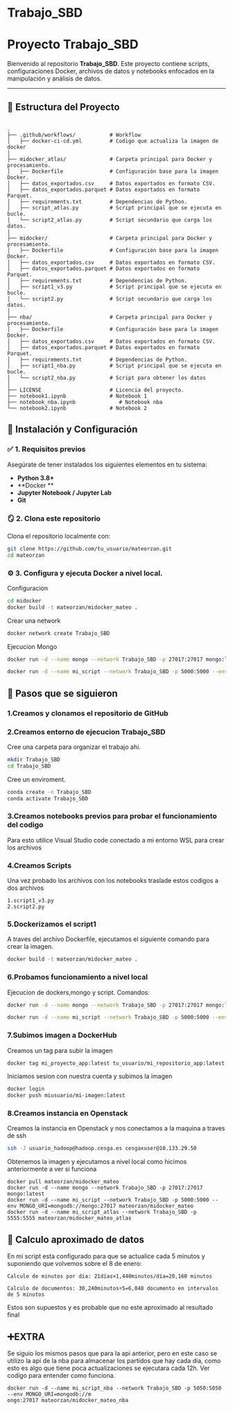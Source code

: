 # Trabajo_SBD

# Proyecto Trabajo_SBD

Bienvenido al repositorio **Trabajo_SBD**. Este proyecto contiene scripts, configuraciones Docker, archivos de datos y notebooks enfocados en la manipulación y análisis de datos.

---

## 📁 Estructura del Proyecto

```plaintext

.
├── .github/workflows/           # Workflow 
│   ├── docker-ci-cd.yml         # Codigo que actualiza la imagen de docker
│
├── midocker_atlas/              # Carpeta principal para Docker y procesamiento.
│   ├── Dockerfile               # Configuración base para la imagen Docker.
│   ├── datos_exportados.csv     # Datos exportados en formato CSV.
│   ├── datos_exportados.parquet # Datos exportados en formato Parquet.
│   ├── requirements.txt         # Dependencias de Python.
│   ├── script_atlas.py          # Script principal que se ejecuta en bucle.
│   └── script2_atlas.py         # Script secundario que carga los datos.
│
├── midocker/                    # Carpeta principal para Docker y procesamiento.
│   ├── Dockerfile               # Configuración base para la imagen Docker.
│   ├── datos_exportados.csv     # Datos exportados en formato CSV.
│   ├── datos_exportados.parquet # Datos exportados en formato Parquet.
│   ├── requirements.txt         # Dependencias de Python.
│   ├── script1_v3.py            # Script principal que se ejecuta en bucle.
│   └── script2.py               # Script secundario que carga los datos.
│ 
├── nba/                         # Carpeta principal para Docker y procesamiento.
│   ├── Dockerfile               # Configuración base para la imagen Docker.
│   ├── datos_exportados.csv     # Datos exportados en formato CSV.
│   ├── datos_exportados.parquet # Datos exportados en formato Parquet.
│   ├── requirements.txt         # Dependencias de Python.
│   ├── script1_nba.py           # Script principal que se ejecuta en bucle.
│   └── script2_nba.py           # Script para obtener los datos
│
├── LICENSE                      # Licencia del proyecto.
├── notebook1.ipynb              # Notebook 1  
├── notebook_nba.ipynb              # Notebook nba  
└── notebook2.ipynb              # Notebook 2 
```

## 🚀 Instalación y Configuración

### ✅ 1. Requisitos previos

Asegúrate de tener instalados los siguientes elementos en tu sistema:

- **Python 3.8+**
- **Docker **
- **Jupyter Notebook / Jupyter Lab**
- **Git**

### 🪞 2. Clona este repositorio

Clona el repositorio localmente con:

```bash
git clone https://github.com/tu_usuario/mateorzan.git
cd mateorzan
```

### ⚙️ 3. Configura y ejecuta Docker a nivel local.

Configuracion

```bash
cd midocker
docker build -t mateorzan/midocker_mateo .
```

Crear una network

```bash
docker network create Trabajo_SBD
```

Ejecucion Mongo

```bash
docker run -d --name mongo --network Trabajo_SBD -p 27017:27017 mongo:latest
```

```bash
docker run -d --name mi_script --network Trabajo_SBD -p 5000:5000 --env MONGO_URI=mongodb://mongo:27017 mateorzan/midocker_mateo
```

## 👣 Pasos que se siguieron

### 1.Creamos y clonamos el repositorio de GitHub

### 2.Creamos entorno de ejecucion Trabajo_SBD

Cree una carpeta para organizar el trabajo ahi.

```bash
mkdir Trabajo_SBD
cd Trabajo_SBD
```

Cree un enviroment.

```bash
conda create -n Trabajo_SBD
conda activate Trabajo_SBD
```

### 3.Creamos notebooks previos para probar el funcionamiento del codigo

Para esto utilice Visual Studio code conectado a mi entorno WSL para crear los archivos

### 4.Creamos Scripts

Una vez probado los archivos con los notebooks traslade estos codigos a dos archivos

    1.script1_v3.py
    2.script2.py

### 5.Dockerizamos el script1

A traves del archivo Dockerfile, ejecutamos el siguiente comando para crear la imagen.

```bash
docker build -t mateorzan/midocker_mateo .
```

### 6.Probamos funcionamiento a nivel local

Ejecucion de dockers,mongo y script. Comandos:

```bash
docker run -d --name mongo --network Trabajo_SBD -p 27017:27017 mongo:latest
```

```bash
docker run -d --name mi_script --network Trabajo_SBD -p 5000:5000 --env MONGO_URI=mongodb://mongo:27017 mateorzan/midocker_mateo
```

### 7.Subimos imagen a DockerHub

Creamos un tag para subir la imagen

```bash
docker tag mi_proyecto_app:latest tu_usuario/mi_repositorio_app:latest
```

Iniciamos sesion con nuestra cuenta y subimos la imagen

```bash
docker login
docker push miusuario/mi-imagen:latest
```

### 8.Creamos instancia en Openstack

Creamos la instancia en Openstack y nos conectamos a la maquina a traves de ssh

```bash
ssh -J usuario_hadoop@hadoop.cesga.es cesgaxuser@10.133.29.50 
```

Obtenemos la imagen y ejecutamos a nivel local como hicimos anteriormente a ver si funciona

```
docker pull mateorzan/midocker_mateo
docker run -d --name mongo --network Trabajo_SBD -p 27017:27017 mongo:latest
docker run -d --name mi_script --network Trabajo_SBD -p 5000:5000 --env MONGO_URI=mongodb://mongo:27017 mateorzan/midocker_mateo
docker run -d --name mi_script_atlas --network Trabajo_SBD -p 5555:5555 mateorzan/midocker_mateo_atlas

```

## 🧮 Calculo aproximado de datos

En mi script esta configurado para que se actualice cada 5 minutos y suponiendo que volvemos sobre el 8 de enero:

    Calculo de minutos por dia: 21días×1,440minutos/día=20,160 minutos

    Calculo de documentos: 30,240minutos÷5=6,048 documento en intervalos de 5 minutos

Estos son supuestos y es probable que no este aproximado al resultado final

## ➕EXTRA

Se siguio los mismos pasos que para la api anterior, pero en este caso se utilizo la api de la nba para almacenar los partidos que hay cada dia, como esto es algo que tiene poca actualizaciones se ejecutara cada 12h. Ver codigo para entender como funciona.

```
docker run -d --name mi_script_nba --network Trabajo_SBD -p 5050:5050 --env MONGO_URI=mongodb://m
ongo:27017 mateorzan/midocker_mateo_nba
```

